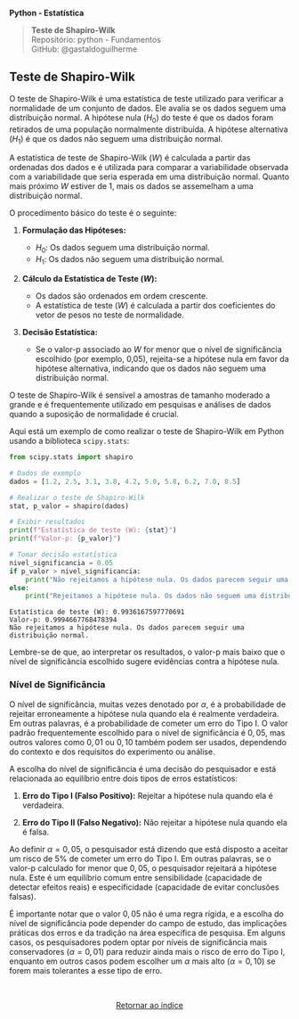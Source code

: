 **Python - Estatística** 
>**Teste de Shapiro-Wilk**    
> Repositório: python - Fundamentos  
> GitHub: @gastaldoguilherme
&nbsp;


## Teste de Shapiro-Wilk


O teste de Shapiro-Wilk é uma estatística de teste utilizado para verificar a normalidade de um conjunto de dados. Ele avalia se os dados seguem uma distribuição normal. A hipótese nula $(H_0$) do teste é que os dados foram retirados de uma população normalmente distribuída. A hipótese alternativa $(H_1$) é que os dados não seguem uma distribuição normal.

A estatística de teste de Shapiro-Wilk $(W$) é calculada a partir das ordenadas dos dados e é utilizada para comparar a variabilidade observada com a variabilidade que seria esperada em uma distribuição normal. Quanto mais próximo $W$ estiver de 1, mais os dados se assemelham a uma distribuição normal.

O procedimento básico do teste é o seguinte:

1. **Formulação das Hipóteses:**
   - $H_0$: Os dados seguem uma distribuição normal.
   - $H_1$: Os dados não seguem uma distribuição normal.

2. **Cálculo da Estatística de Teste $(W$):**
   - Os dados são ordenados em ordem crescente.
   - A estatística de teste $(W$) é calculada a partir dos coeficientes do vetor de pesos no teste de normalidade.

3. **Decisão Estatística:**
   - Se o valor-p associado ao $W$ for menor que o nível de significância escolhido (por exemplo, 0,05), rejeita-se a hipótese nula em favor da hipótese alternativa, indicando que os dados não seguem uma distribuição normal.

O teste de Shapiro-Wilk é sensível a amostras de tamanho moderado a grande e é frequentemente utilizado em pesquisas e análises de dados quando a suposição de normalidade é crucial.

Aqui está um exemplo de como realizar o teste de Shapiro-Wilk em Python usando a biblioteca `scipy.stats`:

```python
from scipy.stats import shapiro

# Dados de exemplo
dados = [1.2, 2.5, 3.1, 3.8, 4.2, 5.0, 5.8, 6.2, 7.0, 8.5]

# Realizar o teste de Shapiro-Wilk
stat, p_valor = shapiro(dados)

# Exibir resultados
print(f"Estatística de teste (W): {stat}")
print(f"Valor-p: {p_valor}")

# Tomar decisão estatística
nivel_significancia = 0.05
if p_valor > nivel_significancia:
    print("Não rejeitamos a hipótese nula. Os dados parecem seguir uma distribuição normal.")
else:
    print("Rejeitamos a hipótese nula. Os dados não seguem uma distribuição normal.")
```

```
Estatística de teste (W): 0.9936167597770691
Valor-p: 0.9994667768478394
Não rejeitamos a hipótese nula. Os dados parecem seguir uma distribuição normal.
```



Lembre-se de que, ao interpretar os resultados, o valor-p mais baixo que o nível de significância escolhido sugere evidências contra a hipótese nula.


### Nível de Significância

O nível de significância, muitas vezes denotado por $\alpha$, é a probabilidade de rejeitar erroneamente a hipótese nula quando ela é realmente verdadeira. Em outras palavras, é a probabilidade de cometer um erro do Tipo I. O valor padrão frequentemente escolhido para o nível de significância é $0,05$, mas outros valores como $0,01$ ou $0,10$ também podem ser usados, dependendo do contexto e dos requisitos do experimento ou análise.

A escolha do nível de significância é uma decisão do pesquisador e está relacionada ao equilíbrio entre dois tipos de erros estatísticos:

1. **Erro do Tipo I (Falso Positivo):** Rejeitar a hipótese nula quando ela é verdadeira.

2. **Erro do Tipo II (Falso Negativo):** Não rejeitar a hipótese nula quando ela é falsa.

Ao definir $\alpha = 0,05$, o pesquisador está dizendo que está disposto a aceitar um risco de $5\%$ de cometer um erro do Tipo I. Em outras palavras, se o valor-p calculado for menor que $0,05$, o pesquisador rejeitará a hipótese nula. Este é um equilíbrio comum entre sensibilidade (capacidade de detectar efeitos reais) e especificidade (capacidade de evitar conclusões falsas).

É importante notar que o valor $0,05$ não é uma regra rígida, e a escolha do nível de significância pode depender do campo de estudo, das implicações práticas dos erros e da tradição na área específica de pesquisa. Em alguns casos, os pesquisadores podem optar por níveis de significância mais conservadores ($\alpha = 0,01$) para reduzir ainda mais o risco de erro do Tipo I, enquanto em outros casos podem escolher um $\alpha$ mais alto ($\alpha = 0,10$) se forem mais tolerantes a esse tipo de erro.






&nbsp;

<div align="center">
   
[Retornar ao índice](/README.md)

</div>
